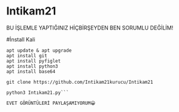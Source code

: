 # Intikam21
BU İŞLEMLE YAPTIĞINIZ HİÇBİRŞEYDEN BEN SORUMLU DEĞİLİM!

#İnstall Kali
````USAGE:
apt update & apt upgrade
apt install git
apt install pyfiglet
apt install python3 
apt install base64

git clone https://github.com/Intikam21kurucu/Intikam21

python3 Intıkam21.py```

EVET GÖRÜNTÜLERİ PAYLAŞAMIYORUM😀
